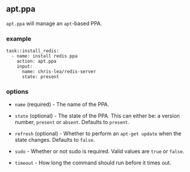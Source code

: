 apt.ppa
-------

`apt.ppa` will manage an `apt`-based PPA.

### example

```
task::install_redis:
  - name: install redis ppa
    action: apt.ppa
    input:
      name: chris-lea/redis-server
      state: present
```

### options

* `name` (required) - The name of the PPA.

* `state` (optional) - The state of the PPA. This can either be:
  a version number, `present` or `absent`. Defaults to `present`.

* `refresh` (optional) - Whether to perform an `apt-get update`
  when the state changes. Defaults to `false`.

* `sudo` - Whether or not sudo is required. Valid values are
  `true` or `false`.

* `timeout` - How long the command should run before it times out.
